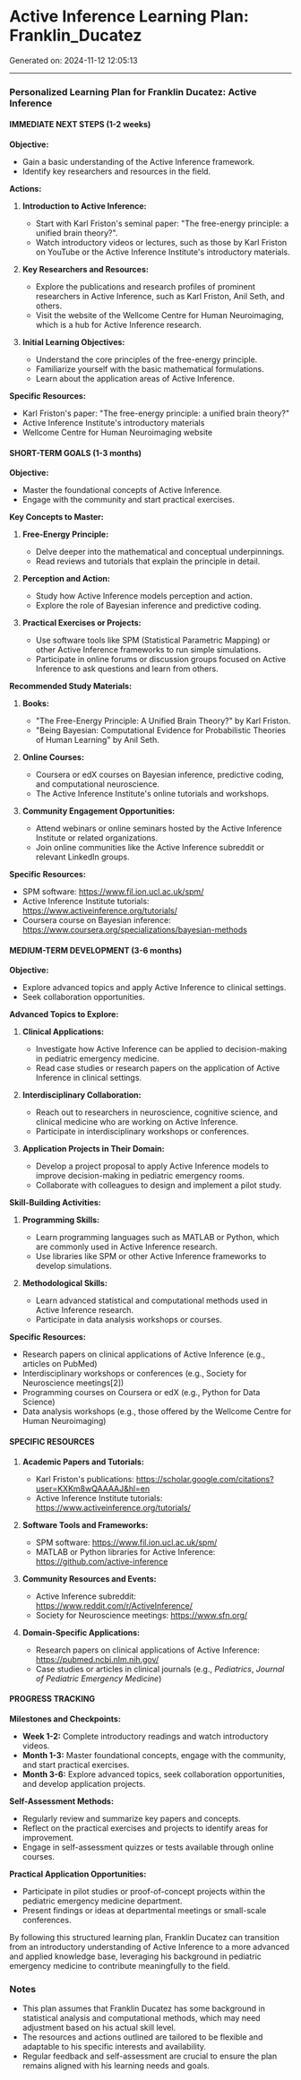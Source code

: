 # Active Inference Learning Plan: Franklin_Ducatez

Generated on: 2024-11-12 12:05:13

---

### Personalized Learning Plan for Franklin Ducatez: Active Inference

#### IMMEDIATE NEXT STEPS (1-2 weeks)

**Objective:**
- Gain a basic understanding of the Active Inference framework.
- Identify key researchers and resources in the field.

**Actions:**

1. **Introduction to Active Inference:**
   - Start with Karl Friston's seminal paper: "The free-energy principle: a unified brain theory?".
   - Watch introductory videos or lectures, such as those by Karl Friston on YouTube or the Active Inference Institute's introductory materials.

2. **Key Researchers and Resources:**
   - Explore the publications and research profiles of prominent researchers in Active Inference, such as Karl Friston, Anil Seth, and others.
   - Visit the website of the Wellcome Centre for Human Neuroimaging, which is a hub for Active Inference research.

3. **Initial Learning Objectives:**
   - Understand the core principles of the free-energy principle.
   - Familiarize yourself with the basic mathematical formulations.
   - Learn about the application areas of Active Inference.

**Specific Resources:**
- Karl Friston's paper: "The free-energy principle: a unified brain theory?"
- Active Inference Institute's introductory materials
- Wellcome Centre for Human Neuroimaging website

#### SHORT-TERM GOALS (1-3 months)

**Objective:**
- Master the foundational concepts of Active Inference.
- Engage with the community and start practical exercises.

**Key Concepts to Master:**

1. **Free-Energy Principle:**
   - Delve deeper into the mathematical and conceptual underpinnings.
   - Read reviews and tutorials that explain the principle in detail.

2. **Perception and Action:**
   - Study how Active Inference models perception and action.
   - Explore the role of Bayesian inference and predictive coding.

3. **Practical Exercises or Projects:**
   - Use software tools like SPM (Statistical Parametric Mapping) or other Active Inference frameworks to run simple simulations.
   - Participate in online forums or discussion groups focused on Active Inference to ask questions and learn from others.

**Recommended Study Materials:**

1. **Books:**
   - "The Free-Energy Principle: A Unified Brain Theory?" by Karl Friston.
   - "Being Bayesian: Computational Evidence for Probabilistic Theories of Human Learning" by Anil Seth.

2. **Online Courses:**
   - Coursera or edX courses on Bayesian inference, predictive coding, and computational neuroscience.
   - The Active Inference Institute's online tutorials and workshops.

3. **Community Engagement Opportunities:**
   - Attend webinars or online seminars hosted by the Active Inference Institute or related organizations.
   - Join online communities like the Active Inference subreddit or relevant LinkedIn groups.

**Specific Resources:**
- SPM software: https://www.fil.ion.ucl.ac.uk/spm/
- Active Inference Institute tutorials: https://www.activeinference.org/tutorials/
- Coursera course on Bayesian inference: https://www.coursera.org/specializations/bayesian-methods

#### MEDIUM-TERM DEVELOPMENT (3-6 months)

**Objective:**
- Explore advanced topics and apply Active Inference to clinical settings.
- Seek collaboration opportunities.

**Advanced Topics to Explore:**

1. **Clinical Applications:**
   - Investigate how Active Inference can be applied to decision-making in pediatric emergency medicine.
   - Read case studies or research papers on the application of Active Inference in clinical settings.

2. **Interdisciplinary Collaboration:**
   - Reach out to researchers in neuroscience, cognitive science, and clinical medicine who are working on Active Inference.
   - Participate in interdisciplinary workshops or conferences.

3. **Application Projects in Their Domain:**
   - Develop a project proposal to apply Active Inference models to improve decision-making in pediatric emergency rooms.
   - Collaborate with colleagues to design and implement a pilot study.

**Skill-Building Activities:**

1. **Programming Skills:**
   - Learn programming languages such as MATLAB or Python, which are commonly used in Active Inference research.
   - Use libraries like SPM or other Active Inference frameworks to develop simulations.

2. **Methodological Skills:**
   - Learn advanced statistical and computational methods used in Active Inference research.
   - Participate in data analysis workshops or courses.

**Specific Resources:**

- Research papers on clinical applications of Active Inference (e.g., articles on PubMed)
- Interdisciplinary workshops or conferences (e.g., Society for Neuroscience meetings[2])
- Programming courses on Coursera or edX (e.g., Python for Data Science)
- Data analysis workshops (e.g., those offered by the Wellcome Centre for Human Neuroimaging)

#### SPECIFIC RESOURCES

1. **Academic Papers and Tutorials:**
   - Karl Friston's publications: https://scholar.google.com/citations?user=KXKm8wQAAAAJ&hl=en
   - Active Inference Institute tutorials: https://www.activeinference.org/tutorials/

2. **Software Tools and Frameworks:**
   - SPM software: https://www.fil.ion.ucl.ac.uk/spm/
   - MATLAB or Python libraries for Active Inference: https://github.com/active-inference

3. **Community Resources and Events:**
   - Active Inference subreddit: https://www.reddit.com/r/ActiveInference/
   - Society for Neuroscience meetings: https://www.sfn.org/

4. **Domain-Specific Applications:**
   - Research papers on clinical applications of Active Inference: https://pubmed.ncbi.nlm.nih.gov/
   - Case studies or articles in clinical journals (e.g., *Pediatrics*, *Journal of Pediatric Emergency Medicine*)

#### PROGRESS TRACKING

**Milestones and Checkpoints:**

- **Week 1-2:** Complete introductory readings and watch introductory videos.
- **Month 1-3:** Master foundational concepts, engage with the community, and start practical exercises.
- **Month 3-6:** Explore advanced topics, seek collaboration opportunities, and develop application projects.

**Self-Assessment Methods:**

- Regularly review and summarize key papers and concepts.
- Reflect on the practical exercises and projects to identify areas for improvement.
- Engage in self-assessment quizzes or tests available through online courses.

**Practical Application Opportunities:**

- Participate in pilot studies or proof-of-concept projects within the pediatric emergency medicine department.
- Present findings or ideas at departmental meetings or small-scale conferences.

By following this structured learning plan, Franklin Ducatez can transition from an introductory understanding of Active Inference to a more advanced and applied knowledge base, leveraging his background in pediatric emergency medicine to contribute meaningfully to the field.

### Notes

- This plan assumes that Franklin Ducatez has some background in statistical analysis and computational methods, which may need adjustment based on his actual skill level.
- The resources and actions outlined are tailored to be flexible and adaptable to his specific interests and availability.
- Regular feedback and self-assessment are crucial to ensure the plan remains aligned with his learning needs and goals.